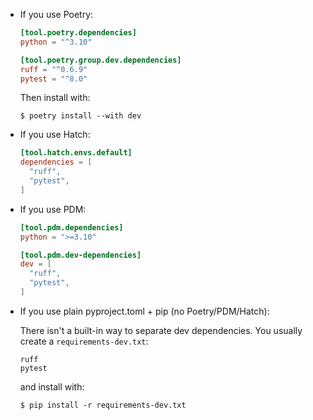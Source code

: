 - If you use Poetry:
    ```toml
    [tool.poetry.dependencies]
    python = "^3.10"
    
    [tool.poetry.group.dev.dependencies]
    ruff = "^0.6.9"
    pytest = "^8.0"
    ```
    
    Then install with:
    ```unix
    $ poetry install --with dev
    ```

- If you use Hatch:
    ```toml
    [tool.hatch.envs.default]
    dependencies = [
      "ruff",
      "pytest",
    ]
    ```

- If you use PDM:
    ```toml
    [tool.pdm.dependencies]
    python = ">=3.10"
    
    [tool.pdm.dev-dependencies]
    dev = [
      "ruff",
      "pytest",
    ]
    ```

- If you use plain pyproject.toml + pip (no Poetry/PDM/Hatch):

    There isn't a built-in way to separate dev dependencies. 
    You usually create a `requirements-dev.txt`:
    ```
    ruff
    pytest
    ```
    and install with:
    ```unix
    $ pip install -r requirements-dev.txt
    ```
